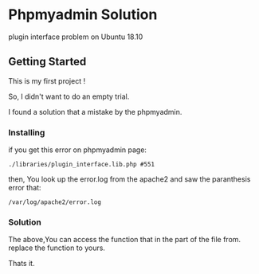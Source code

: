 # Phpmyadmin Solution 
 plugin interface problem on Ubuntu 18.10 
## Getting Started 
 
 This is my first project ! 

 So, I didn't want to do an empty trial.

 I found a solution that a mistake by the phpmyadmin.

### Installing
  if you get this error on phpmyadmin page:
  ```
  ./libraries/plugin_interface.lib.php #551
  ```
  then,
  You look up the error.log from the apache2 and saw the paranthesis error that:
  ```
  /var/log/apache2/error.log 
  ```

### Solution
The above,You can access the function that in the part of the file from.
replace the function to yours. 

Thats it.
 
   

